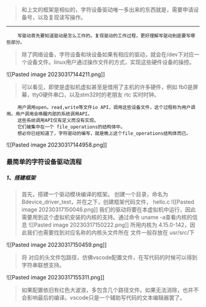 >和上文的框架是相似的，字符设备驱动唯一多出来的东西就是，需要申请设备号，以及复现读写操作。


---

		写驱动首先要知道驱动是怎么工作的。复现驱动的工作过程，更好理解写驱动到底要写哪些部分。

>除了网络设备，字符设备和块设备如果有相应的驱动，就会在/dev下对应一个设备文件。linux用户通过操作文件的方式，实现这些硬件设备的操控。


![[Pasted image 20230317144211.png]]
>可以看见，即使是虚拟机虚拟甚至是借用了主机的许多硬件，例如 fb0是屏幕，tty0硬件串口，以及stm32时的老朋友 rtc 实时时钟。

		用户调用open，read,write等文件io API，调用这些设备文件，这个过程称为用户调用。用户调用会唤醒内部的系统调用API。
		这些系统调用API仅有定义而没有实现。
		它们被集中在一个 file_operations的结构体中。
		想必你已经知道了，字符驱动的编写，就是晚上这个file_operations结构体而已。

![[Pasted image 20230317144958.png]]


### 最简单的字符设备驱动流程

##### 1、搭建框架
>首先，搭建一个驱动模块编译的框架。
>创建一个目录，命名为 Bdevice_driver_test，并在之下，创建框架代码文件， hello.c
![[Pasted image 20230317150046.png]]
>我们的驱动将要在本虚拟机中运行，因此需要用到这个虚拟机安装的内核的支持。通过命令 uname -a查看内核的信息
![[Pasted image 20230317150222.png]]
>所用内核为 4.15.0-142，因此我们也需要找到对应名称的内核头文件所在
>文件一般存放在 usr/src/下

![[Pasted image 20230317150459.png]]
>将 对应的头文件包路径，仿佛vscode配置文件，在写代码的时候可以得到字符串联想支持。

![[Pasted image 20230317155311.png]]
>如果配置依旧有红色大波浪，多包含几个路径文件。如果无法消除，也并不会影响最后的编译。vscode只是一个辅助写代码的文本编辑器罢了。








